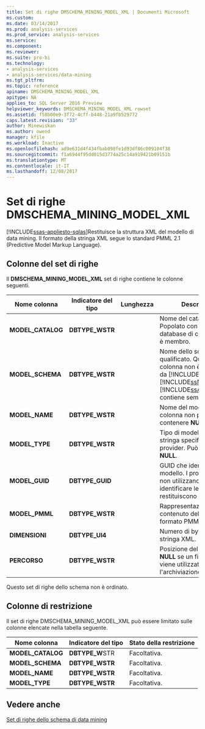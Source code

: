 ```yaml
---
title: Set di righe DMSCHEMA_MINING_MODEL_XML | Documenti Microsoft
ms.custom: 
ms.date: 03/14/2017
ms.prod: analysis-services
ms.prod_service: analysis-services
ms.service: 
ms.component: 
ms.reviewer: 
ms.suite: pro-bi
ms.technology:
- analysis-services
- analysis-services/data-mining
ms.tgt_pltfrm: 
ms.topic: reference
apiname: DMSCHEMA_MINING_MODEL_XML
apitype: NA
applies_to: SQL Server 2016 Preview
helpviewer_keywords: DMSCHEMA_MINING_MODEL_XML rowset
ms.assetid: f58b00e9-3f72-4cff-b448-21a9fb529772
caps.latest.revision: "33"
author: Minewiskan
ms.author: owend
manager: kfile
ms.workload: Inactive
ms.openlocfilehash: ad9e631d4f434fbab098fe1d93df86c009104f38
ms.sourcegitcommit: f1a6944f95dd015d3774a25c14a919421b09151b
ms.translationtype: MT
ms.contentlocale: it-IT
ms.lasthandoff: 12/08/2017
---
```

# <a name="dmschemaminingmodelxml-rowset"></a>Set di righe DMSCHEMA_MINING_MODEL_XML
[!INCLUDE[ssas-appliesto-sqlas](../../../includes/ssas-appliesto-sqlas.md)]Restituisce la struttura XML del modello di data mining. Il formato della stringa XML segue lo standard PMML 2.1 (Predictive Model Markup Language).  
  
## <a name="rowset-columns"></a>Colonne del set di righe  
 Il **DMSCHEMA_MINING_MODEL_XML** set di righe contiene le colonne seguenti.  
  
|Nome colonna|Indicatore del tipo|Lunghezza|Description|  
|-----------------|--------------------|------------|-----------------|  
|**MODEL_CATALOG**|**DBTYPE_WSTR**||Nome del catalogo. Popolato con il nome del database di cui il modello è membro.|  
|**MODEL_SCHEMA**|**DBTYPE_WSTR**||Nome dello schema non qualificato. Questa colonna non è supportata da [!INCLUDE[msCoName](../../../includes/msconame-md.md)] [!INCLUDE[ssNoVersion](../../../includes/ssnoversion-md.md)] [!INCLUDE[ssASnoversion](../../../includes/ssasnoversion-md.md)]; contiene sempre **NULL**.|  
|**MODEL_NAME**|**DBTYPE_WSTR**||Nome del modello. Questa colonna non può contenere **NULL**.|  
|**MODEL_TYPE**|**DBTYPE_WSTR**||Tipo di modello. È una stringa specifica del provider. Può essere **NULL**.|  
|**MODEL_GUID**|**DBTYPE_GUID**||GUID che identifica il modello. I provider che non utilizzano GUID per identificare le tabelle restituiscono **NULL**.|  
|**MODEL_PMML**|**DBTYPE_WSTR**||Rappresentazione XML del contenuto del modello in formato PMML.|  
|**DIMENSIONI**|**DBTYPE_UI4**||Numero di byte nella stringa XML.|  
|**PERCORSO**|**DBTYPE_WSTR**||Posizione del file XML. È **NULL** se un file fisico non viene utilizzato per l'archiviazione.|  
  
 Questo set di righe dello schema non è ordinato.  
  
## <a name="restriction-columns"></a>Colonne di restrizione  
 Il set di righe DMSCHEMA_MINING_MODEL_XML può essere limitato sulle colonne elencate nella tabella seguente.  
  
|Nome colonna|Indicatore del tipo|Stato della restrizione|  
|-----------------|--------------------|-----------------------|  
|**MODEL_CATALOG**|**DBTYPE_W**STR|Facoltativa.|  
|**MODEL_SCHEMA**|**DBTYPE_WSTR**|Facoltativa.|  
|**MODEL_NAME**|**DBTYPE_WSTR**|Facoltativa.|  
|**MODEL_TYPE**|**DBTYPE_WSTR**|Facoltativa.|  
  
## <a name="see-also"></a>Vedere anche  
 [Set di righe dello schema di data mining](../../../analysis-services/schema-rowsets/data-mining/data-mining-schema-rowsets.md)  
  
  
